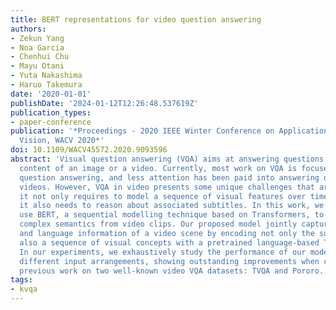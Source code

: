```yaml
---
title: BERT representations for video question answering
authors:
- Zekun Yang
- Noa Garcia
- Chenhui Chu
- Mayu Otani
- Yuta Nakashima
- Haruo Takemura
date: '2020-01-01'
publishDate: '2024-01-12T12:26:48.537619Z'
publication_types:
- paper-conference
publication: '*Proceedings - 2020 IEEE Winter Conference on Applications of Computer
  Vision, WACV 2020*'
doi: 10.1109/WACV45572.2020.9093596
abstract: 'Visual question answering (VQA) aims at answering questions about the visual
  content of an image or a video. Currently, most work on VQA is focused on image-based
  question answering, and less attention has been paid into answering questions about
  videos. However, VQA in video presents some unique challenges that are worth studying:
  it not only requires to model a sequence of visual features over time, but often
  it also needs to reason about associated subtitles. In this work, we propose to
  use BERT, a sequential modelling technique based on Transformers, to encode the
  complex semantics from video clips. Our proposed model jointly captures the visual
  and language information of a video scene by encoding not only the subtitles but
  also a sequence of visual concepts with a pretrained language-based Transformer.
  In our experiments, we exhaustively study the performance of our model by taking
  different input arrangements, showing outstanding improvements when compared against
  previous work on two well-known video VQA datasets: TVQA and Pororo.'
tags:
- kvqa
---
```

